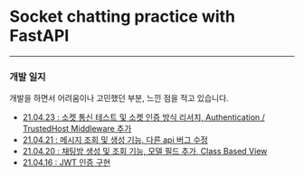 # Socket chatting practice with FastAPI
---

### 개발 일지
개발을 하면서 어려움이나 고민했던 부분, 느낀 점을 적고 있습니다.
- [21.04.23 : 소켓 통신 테스트 및 소켓 인증 방식 리서치, Authentication / TrustedHost Middleware 추가](https://www.notion.so/21-04-23-7373e44185f547dbb4972c7c30256485)
- [21.04.21 : 메시지 조회 및 생성 기능, 다른 api 버그 수정](https://www.notion.so/21-04-21-b441478847de4b0183fcdb59ba7571ee)
- [21.04.20 : 채팅방 생성 및 조회 기능, 모델 필드 추가, Class Based View](https://www.notion.so/21-04-20-dd8da8810ca348919a077a484091cd4b)
- [21.04.16 : JWT 인증 구현](https://www.notion.so/21-04-16-c3093ee38cb84ba69205497f0ac8c025)
